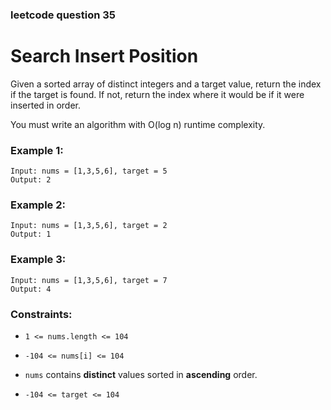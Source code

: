 ### leetcode question 35

# Search Insert Position

Given a sorted array of distinct integers and a target value, return the index if the target is found. If not, return the index where it would be if it were inserted in order.

You must write an algorithm with O(log n) runtime complexity.

### Example 1:

```
Input: nums = [1,3,5,6], target = 5
Output: 2
```

### Example 2:

```
Input: nums = [1,3,5,6], target = 2
Output: 1
```

### Example 3:

```
Input: nums = [1,3,5,6], target = 7
Output: 4
```

### Constraints:

- `1 <= nums.length <= 104`

- `-104 <= nums[i] <= 104`

- `nums` contains **distinct** values sorted in **ascending** order.
- `-104 <= target <= 104`
